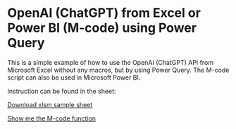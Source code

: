 # OpenAI (ChatGPT) from Excel or Power BI (M-code) using Power Query

This is a simple example of how to use the OpenAI (ChatGPT) API from Microsoft Excel without any macros, but by using Power Query. 
The M-code script can also be used in Microsoft Power BI.



Instruction can be found in the sheet:

[Download xlsm sample sheet](https://github.com/moosylog/openai/blob/main/chatgpt%20basic%20v1.xlsm?raw=true)

[Show me the M-code function](https://github.com/moosylog/openai/blob/main/mcode)




